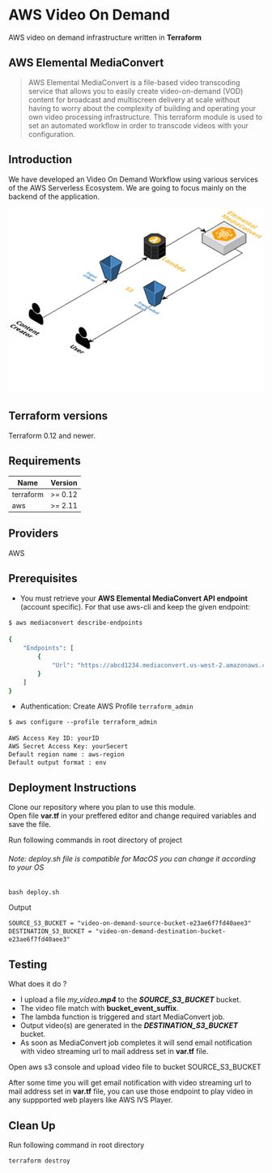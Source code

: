 # **AWS Video On Demand**

AWS video on demand infrastructure written in **Terraform**

## AWS Elemental MediaConvert

> AWS Elemental MediaConvert is a file-based video transcoding service that allows you to easily create video-on-demand (VOD) content for broadcast and multiscreen delivery at scale without having to worry about the complexity of building and operating your own video processing infrastructure. This terraform module is used to set an automated workflow in order to transcode videos with your configuration.

## **Introduction**

We have developed an Video On Demand Workflow using various services of the AWS Serverless Ecosystem. We are going to focus mainly on the backend of the application.

![Infrastructure schema](./.documentation/infrastructure.png)

## Terraform versions

Terraform 0.12 and newer.

## Requirements

| Name | Version |
|------|---------|
| terraform | >= 0.12 |
| aws | >= 2.11 |

## Providers

AWS

## Prerequisites

* You must retrieve your **AWS Elemental MediaConvert API endpoint** (account specific). For that use aws-cli and keep the given endpoint:

```sh
$ aws mediaconvert describe-endpoints

{
    "Endpoints": [
        {
            "Url": "https://abcd1234.mediaconvert.us-west-2.amazonaws.com"
        }
    ]
}
```

* Authentication: Create AWS Profile `terraform_admin`

```
$ aws configure --profile terraform_admin

AWS Access Key ID: yourID
AWS Secret Access Key: yourSecert
Default region name : aws-region
Default output format : env
```

## Deployment Instructions

Clone our repository where you plan to use this module.\
Open file **var.tf** in your preffered editor and change required variables and save the file.

Run following commands in root directory of project

###### Note: deploy.sh file is compatible for MacOS you can change it according to your OS

```
bash deploy.sh
```

Output

```
SOURCE_S3_BUCKET = "video-on-demand-source-bucket-e23ae6f7fd40aee3"
DESTINATION_S3_BUCKET = "video-on-demand-destination-bucket-e23ae6f7fd40aee3"
```

## Testing

What does it do ?

* I upload a file _my_video_***.mp4*** to the ***SOURCE_S3_BUCKET*** bucket.
* The video file match with **bucket_event_suffix**.
* The lambda function is triggered and start MediaConvert job.
* Output video(s) are generated in the ***DESTINATION_S3_BUCKET*** bucket.
* As soon as MediaConvert job completes it will send email notification with video streaming url to mail address set in **var.tf** file.

Open aws s3 console and upload video file to bucket SOURCE_S3_BUCKET

After some time you will get email notification with video streaming url to mail address set in **var.tf** file, you can use those endpoint to play video in any suppported web players like AWS IVS Player.

## Clean Up

Run following command in root directory

```
terraform destroy
```
